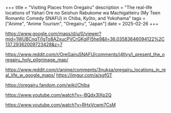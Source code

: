 +++
title = "Visiting Places from Oregairu"
description = "The real-life locations of Yahari Ore no Seishun Rabukome wa Machigatteiru (My Teen Romantic Comedy SNAFU) in Chiba, Kyōto, and Yokohama"
tags = ["Anime", "Anime Tourism", "Oregairu", "Japan"]
date = 2025-02-26
+++



https://www.google.com/maps/d/u/0/viewer?mid=1WUBCnqTi1gTo8A2xucPVCrGKglFI5he9&ll=36.03583646094122%2C137.29362009723428&z=7



https://www.reddit.com/r/OreGairuSNAFU/comments/j4tlyy/i_present_the_oregairu_holy_pilgrimage_map/

https://www.reddit.com/r/anime/comments/3nuksa/oregairu_locations_in_real_life_w_google_maps/
https://imgur.com/a/sgfGT

https://oregairu.fandom.com/wiki/Chiba

https://www.youtube.com/watch?v=-BQdx3IXp2Q

https://www.youtube.com/watch?v=RHxVcwm7CsM

